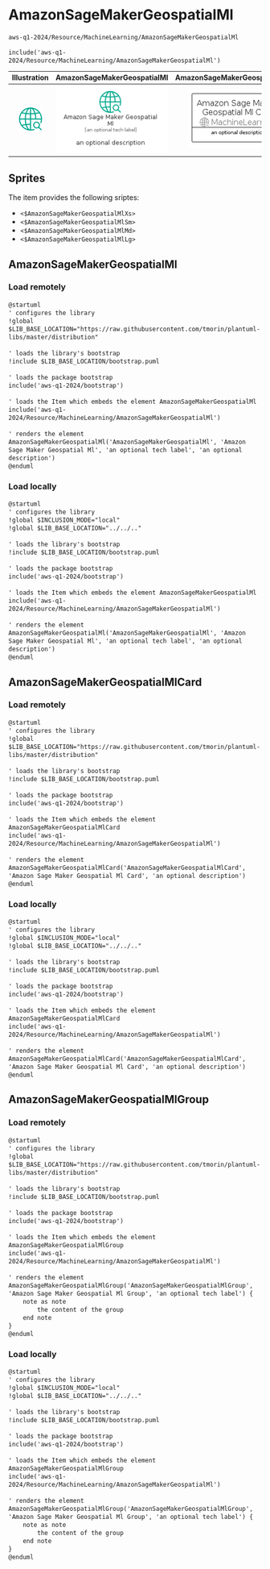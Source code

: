 # AmazonSageMakerGeospatialMl


```text
aws-q1-2024/Resource/MachineLearning/AmazonSageMakerGeospatialMl
```

```text
include('aws-q1-2024/Resource/MachineLearning/AmazonSageMakerGeospatialMl')
```



| Illustration | AmazonSageMakerGeospatialMl | AmazonSageMakerGeospatialMlCard | AmazonSageMakerGeospatialMlGroup |
| :---: | :---: | :---: | :---: |
| ![illustration for Illustration](../../../aws-q1-2024/Resource/MachineLearning/AmazonSageMakerGeospatialMl.png) | ![illustration for AmazonSageMakerGeospatialMl](../../../aws-q1-2024/Resource/MachineLearning/AmazonSageMakerGeospatialMl.Local.png) | ![illustration for AmazonSageMakerGeospatialMlCard](../../../aws-q1-2024/Resource/MachineLearning/AmazonSageMakerGeospatialMlCard.Local.png) | ![illustration for AmazonSageMakerGeospatialMlGroup](../../../aws-q1-2024/Resource/MachineLearning/AmazonSageMakerGeospatialMlGroup.Local.png) |



## Sprites
The item provides the following sriptes:

- `<$AmazonSageMakerGeospatialMlXs>`
- `<$AmazonSageMakerGeospatialMlSm>`
- `<$AmazonSageMakerGeospatialMlMd>`
- `<$AmazonSageMakerGeospatialMlLg>`





## AmazonSageMakerGeospatialMl

### Load remotely
```plantuml
@startuml
' configures the library
!global $LIB_BASE_LOCATION="https://raw.githubusercontent.com/tmorin/plantuml-libs/master/distribution"

' loads the library's bootstrap
!include $LIB_BASE_LOCATION/bootstrap.puml

' loads the package bootstrap
include('aws-q1-2024/bootstrap')

' loads the Item which embeds the element AmazonSageMakerGeospatialMl
include('aws-q1-2024/Resource/MachineLearning/AmazonSageMakerGeospatialMl')

' renders the element
AmazonSageMakerGeospatialMl('AmazonSageMakerGeospatialMl', 'Amazon Sage Maker Geospatial Ml', 'an optional tech label', 'an optional description')
@enduml
```

### Load locally
```plantuml
@startuml
' configures the library
!global $INCLUSION_MODE="local"
!global $LIB_BASE_LOCATION="../../.."

' loads the library's bootstrap
!include $LIB_BASE_LOCATION/bootstrap.puml

' loads the package bootstrap
include('aws-q1-2024/bootstrap')

' loads the Item which embeds the element AmazonSageMakerGeospatialMl
include('aws-q1-2024/Resource/MachineLearning/AmazonSageMakerGeospatialMl')

' renders the element
AmazonSageMakerGeospatialMl('AmazonSageMakerGeospatialMl', 'Amazon Sage Maker Geospatial Ml', 'an optional tech label', 'an optional description')
@enduml
```

## AmazonSageMakerGeospatialMlCard

### Load remotely
```plantuml
@startuml
' configures the library
!global $LIB_BASE_LOCATION="https://raw.githubusercontent.com/tmorin/plantuml-libs/master/distribution"

' loads the library's bootstrap
!include $LIB_BASE_LOCATION/bootstrap.puml

' loads the package bootstrap
include('aws-q1-2024/bootstrap')

' loads the Item which embeds the element AmazonSageMakerGeospatialMlCard
include('aws-q1-2024/Resource/MachineLearning/AmazonSageMakerGeospatialMl')

' renders the element
AmazonSageMakerGeospatialMlCard('AmazonSageMakerGeospatialMlCard', 'Amazon Sage Maker Geospatial Ml Card', 'an optional description')
@enduml
```

### Load locally
```plantuml
@startuml
' configures the library
!global $INCLUSION_MODE="local"
!global $LIB_BASE_LOCATION="../../.."

' loads the library's bootstrap
!include $LIB_BASE_LOCATION/bootstrap.puml

' loads the package bootstrap
include('aws-q1-2024/bootstrap')

' loads the Item which embeds the element AmazonSageMakerGeospatialMlCard
include('aws-q1-2024/Resource/MachineLearning/AmazonSageMakerGeospatialMl')

' renders the element
AmazonSageMakerGeospatialMlCard('AmazonSageMakerGeospatialMlCard', 'Amazon Sage Maker Geospatial Ml Card', 'an optional description')
@enduml
```

## AmazonSageMakerGeospatialMlGroup

### Load remotely
```plantuml
@startuml
' configures the library
!global $LIB_BASE_LOCATION="https://raw.githubusercontent.com/tmorin/plantuml-libs/master/distribution"

' loads the library's bootstrap
!include $LIB_BASE_LOCATION/bootstrap.puml

' loads the package bootstrap
include('aws-q1-2024/bootstrap')

' loads the Item which embeds the element AmazonSageMakerGeospatialMlGroup
include('aws-q1-2024/Resource/MachineLearning/AmazonSageMakerGeospatialMl')

' renders the element
AmazonSageMakerGeospatialMlGroup('AmazonSageMakerGeospatialMlGroup', 'Amazon Sage Maker Geospatial Ml Group', 'an optional tech label') {
    note as note
        the content of the group
    end note
}
@enduml
```

### Load locally
```plantuml
@startuml
' configures the library
!global $INCLUSION_MODE="local"
!global $LIB_BASE_LOCATION="../../.."

' loads the library's bootstrap
!include $LIB_BASE_LOCATION/bootstrap.puml

' loads the package bootstrap
include('aws-q1-2024/bootstrap')

' loads the Item which embeds the element AmazonSageMakerGeospatialMlGroup
include('aws-q1-2024/Resource/MachineLearning/AmazonSageMakerGeospatialMl')

' renders the element
AmazonSageMakerGeospatialMlGroup('AmazonSageMakerGeospatialMlGroup', 'Amazon Sage Maker Geospatial Ml Group', 'an optional tech label') {
    note as note
        the content of the group
    end note
}
@enduml
```

